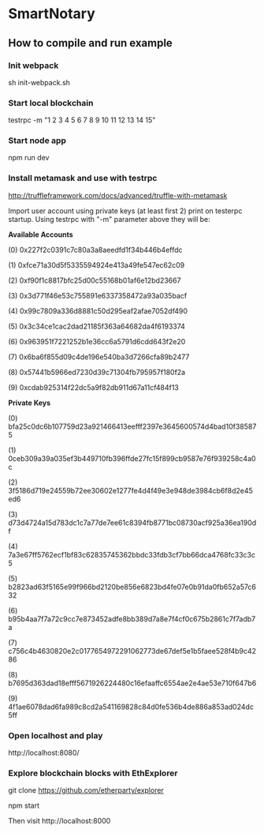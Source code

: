 # SmartNotary

## How to compile and run example

### Init webpack

sh init-webpack.sh

### Start local blockchain
testrpc -m "1 2 3 4 5 6 7 8 9 10 11 12 13 14 15"

### Start node app
npm run dev

### Install metamask and use with testrpc
http://truffleframework.com/docs/advanced/truffle-with-metamask

Import user account using private keys (at least first 2) print on testerpc startup. Using testrpc with "-m" parameter above they will be:

**Available Accounts**

(0) 0x227f2c0391c7c80a3a8aeedfd1f34b446b4effdc

(1) 0xfce71a30d5f5335594924e413a49fe547ec62c09

(2) 0xf90f1c8817bfc25d00c55168b01af6e12bd23667

(3) 0x3d771f46e53c755891e6337358472a93a035bacf

(4) 0x99c7809a336d8881c50d295eaf2afae7052df490

(5) 0x3c34ce1cac2dad21185f363a64682da4f6193374

(6) 0x963951f7221252b1e36cc6a5791d6cdd643f2e20

(7) 0x6ba6f855d09c4de196e540ba3d7266cfa89b2477

(8) 0x57441b5966ed7230d39c71304fb795957f180f2a

(9) 0xcdab925314f22dc5a9f82db911d67a11cf484f13

**Private Keys**

(0) bfa25c0dc6b107759d23a921466413eefff2397e3645600574d4bad10f385875

(1) 0ceb309a39a035ef3b449710fb396ffde27fc15f899cb9587e76f939258c4a0c

(2) 3f5186d719e24559b72ee30602e1277fe4d4f49e3e948de3984cb6f8d2e45ed6

(3) d73d4724a15d783dc1c7a77de7ee61c8394fb8771bc08730acf925a36ea190df

(4) 7a3e67ff5762ecf1bf83c62835745362bbdc33fdb3cf7bb66dca4768fc33c3c5

(5) b2823ad63f5165e99f966bd2120be856e6823bd4fe07e0b91da0fb652a57c632

(6) b95b4aa7f7a72c9cc7e873452adfe8bb389d7a8e7f4cf0c675b2861c7f7adb7a

(7) c756c4b4630820e2c0177654972291062773de67def5e1b5faee528f4b9c4286

(8) b7695d363dad18efff5671926224480c16efaaffc6554ae2e4ae53e710f647b6

(9) 4f1ae6078dad6fa989c8cd2a541169828c84d0fe536b4de886a853ad024dc5ff


### Open localhost and play
http://localhost:8080/

### Explore blockchain blocks with EthExplorer

git clone https://github.com/etherparty/explorer

npm start

Then visit http://localhost:8000

